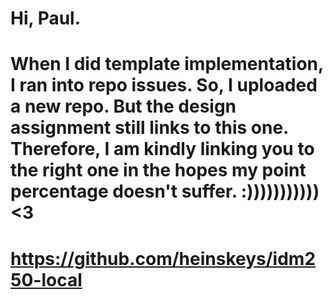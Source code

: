 # Hi, Paul. 

# When I did template implementation, I ran into repo issues. So, I uploaded a new repo. But the design assignment still links to this one. Therefore, I am kindly linking you to the right one in the hopes my point percentage doesn't suffer. :))))))))))) <3

# https://github.com/heinskeys/idm250-local
